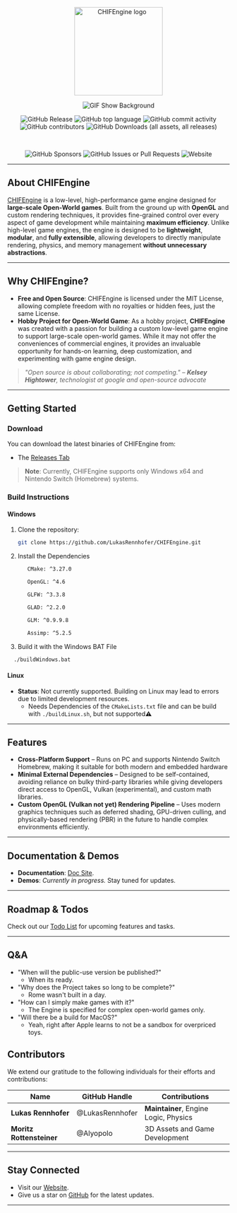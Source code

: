 <p align="center">
  <a href="https://voronoid.tech/">
    <img src="https://raw.githubusercontent.com/LukasRennhofer/CHIFEngine/refs/heads/main/config/assets/CHIFEngine_Logo_2_wbg.png" width="200" alt="CHIFEngine logo">
  </a>
</p>
<p align="center">
<img src="https://raw.githubusercontent.com/LukasRennhofer/CHIFEngine/refs/heads/main/config/assets/gif1.gif" alt="GIF Show Background" style="">
</p>

<p align="center">
  <img alt="GitHub Release" src="https://img.shields.io/github/v/release/LukasRennhofer/CHIFEngine">
  <img alt="GitHub top language" src="https://img.shields.io/github/languages/top/LukasRennhofer/CHIFEngine">
  <img alt="GitHub commit activity" src="https://img.shields.io/github/commit-activity/t/LukasRennhofer/CHIFEngine">
  <img alt="GitHub contributors" src="https://img.shields.io/github/contributors/LukasRennhofer/CHIFEngine">
  <img alt="GitHub Downloads (all assets, all releases)" src="https://img.shields.io/github/downloads/LukasRennhofer/CHIFEngine/total">
  
</p>

<br>

<p align="center">
  <img alt="GitHub Sponsors" src="https://img.shields.io/github/sponsors/LukasRennhofer">
  <img alt="GitHub Issues or Pull Requests" src="https://img.shields.io/github/issues/LukasRennhofer/CHIFEngine">
  <img alt="Website" src="https://img.shields.io/website?url=https%3A%2F%2Fvoronoid.tech%2F">
</p>

---

## About CHIFEngine

[CHIFEngine](https://github.com/LukasRennhofer/CHIFEngine) is a low-level, high-performance game engine designed for **large-scale Open-World games**. Built from the ground up with **OpenGL** and custom rendering techniques, it provides fine-grained control over every aspect of game development while maintaining **maximum efficiency**. Unlike high-level game engines, the engine is designed to be **lightweight**, **modular**, and **fully extensible**, allowing developers to directly manipulate rendering, physics, and memory management **without unnecessary abstractions**.

---

## Why CHIFEngine?

- **Free and Open Source**: CHIFEngine is licensed under the MIT License, allowing complete freedom with no royalties or hidden fees, just the same License.
- **Hobby Project for Open-World Game**: As a hobby project, **CHIFEngine** was created with a passion for building a custom low-level game engine to support large-scale open-world games. While it may not offer the conveniences of commercial engines, it provides an invaluable opportunity for hands-on learning, deep customization, and experimenting with game engine design.

> *"Open source is about collaborating; not competing." – **Kelsey Hightower**, technologist at google and open-source advocate*

---

## Getting Started

### Download
You can download the latest binaries of CHIFEngine from:

- The [Releases Tab](https://github.com/LukasRennhofer/CHIFEngine/releases)

> **Note**: Currently, CHIFEngine supports only Windows x64 and Nintendo Switch (Homebrew) systems.

### Build Instructions

#### Windows

1. Clone the repository:

   ```bash
   git clone https://github.com/LukasRennhofer/CHIFEngine.git
   ```

2. Install the Dependencies

   ```bash
      CMake: ^3.27.0

      OpenGL: ^4.6

      GLFW: ^3.3.8

      GLAD: ^2.2.0

      GLM: ^0.9.9.8

      Assimp: ^5.2.5
   ```

3. Build it with the Windows BAT File
  ```bash
    ./buildWindows.bat
   ```

#### Linux

- **Status**: Not currently supported. Building on Linux may lead to errors due to limited development resources.
  - Needs Dependencies of the ```CMakeLists.txt``` file and can be build with ```./buildLinux.sh```, but not supported⚠️

---

## Features

- **Cross-Platform Support** – Runs on PC and supports Nintendo Switch Homebrew, making it suitable for both modern and embedded hardware
- **Minimal External Dependencies** – Designed to be self-contained, avoiding reliance on bulky third-party libraries while giving developers direct access to OpenGL, Vulkan (experimental), and custom math libraries.
- **Custom OpenGL (Vulkan not yet) Rendering Pipeline** – Uses modern graphics techniques such as deferred shading, GPU-driven culling, and physically-based rendering (PBR) in the future to handle complex environments efficiently.
---

## Documentation & Demos

- **Documentation**: [Doc Site](https://lukasrennhofer.github.io/CHIFEngine/#/).
- **Demos**: *Currently in progress.* Stay tuned for updates.

---

## Roadmap & Todos

Check out our [Todo List](Todo.md) for upcoming features and tasks.

---
## Q&A

 - "When will the public-use version be published?"
      - When its ready.
 - "Why does the Project takes so long to be complete?"
      - Rome wasn't built in a day.
 - "How can I simply make games with it?"
      - The Engine is specified for complex open-world games only.
 - "Will there be a build for MacOS?"
      - Yeah, right after Apple learns to not be a sandbox for overpriced toys.

## Contributors

We extend our gratitude to the following individuals for their efforts and contributions:

| Name                      | GitHub Handle   | Contributions                     | 
| ------------------------- | --------------- | --------------------------------- |
| **Lukas Rennhofer**       | @LukasRennhofer     | **Maintainer**, Engine Logic, Physics |
| **Moritz Rottensteiner**  | @Alyopolo       | 3D Assets and Game Development    |

---

## Stay Connected
- Visit our [Website](https://voronoid.tech/).
- Give us a star on [GitHub](https://github.com/LukasRennhofer/CHIFEngine) for the latest updates.

---